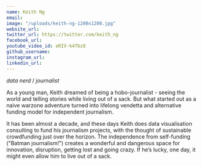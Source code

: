 ```yaml
---
name: Keith Ng
email: 
image: "/uploads/keith-ng-1200x1200.jpg"
website_url: 
twitter_url: https://twitter.com/keith_ng
facebook_url: 
youtube_video_id: eRIV-k4Tbz8
github_username: 
instagram_url: 
linkedin_url: 
---
```


*data nerd* / *journalist*

As a young man, Keith dreamed of being a hobo-journalist - seeing the world and telling stories while living out of a sack. But what started out as a naive warzone adventure turned into lifelong vendetta and alternative funding model for independent journalism.

It has been almost a decade, and these days Keith does data visualisation consulting to fund his journalism projects, with the thought of sustainable crowdfunding just over the horizon. The independence from self-funding ("Batman journalism!") creates a wonderful and dangerous space for innovation, disruption, getting lost and going crazy. If he’s lucky, one day, it might even allow him to live out of a sack.
